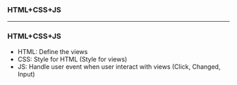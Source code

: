 ### HTML+CSS+JS

--------------------------------------------------

### HTML+CSS+JS

* HTML: Define the views
* CSS: Style for HTML (Style for views)
* JS: Handle user event when user interact with views (Click, Changed, Input)
